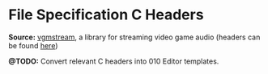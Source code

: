 # File Specification C Headers  
**Source:** [vgmstream](https://github.com/kode54/vgmstream), a library for streaming video game audio (headers can be found [here](https://github.com/kode54/vgmstream/tree/master/src/meta))  

**@TODO:** Convert relevant C headers into 010 Editor templates.  
